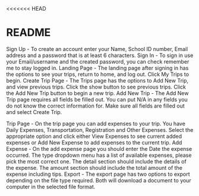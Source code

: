 <<<<<<< HEAD
# README
Sign Up - To create an account enter your Name, School ID number, Email address and a password that is at least 6 characters.
Sign In - To sign in use your Email/username and the created password, you can check remember me to stay logged in.
Landing Page - The landing page after signing in has the options to see your trips, return to home, and log out.  Click My Trips to begin. 
Create Trip Page - The Trips page has the options to Add New Trip, and view previous trips.  Click the show button to see previous trips.  Click the Add New Trip button to begin a new trip.
Add New Trip - The Add New Trip page requires all fields be filled out.  You can put N/A in any fields you do not know the correct information for.  Make sure all fields are filled out and select Create Trip.


Trip Page - On the trip page you can add expenses to your trip.  You have Daily Expenses, Transportation, Registration and Other Expenses.  Select the appropriate option and click either View Expenses to see current added expenses or Add New Expense to add expenses to the current trip.
Add Expense - On the add expense page you should enter the Date the expense occurred.  The type dropdown menu has a list of available expenses, please pick the most correct one.  The detail section should include the details of the expense.  The amount section should include the total amount of the expense including tips.
Export - The export page has two options to export depending on the file type required.  Both will download a document to your computer in the selected file format.
